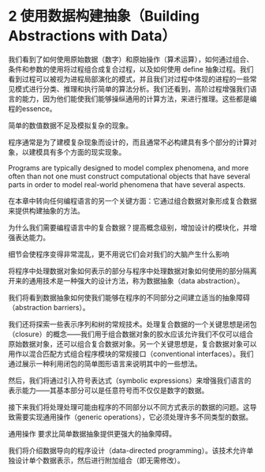 # 2 使用数据构建抽象（Building Abstractions with Data）

我们看到了如何使用原始数据（数字）和原始操作（算术运算），如何通过组合、条件和参数的使用将过程组合成复合过程，以及如何使用 define 抽象过程。我们看到过程可以被视为进程局部演化的模式，并且我们对过程中体现的进程的一些常见模式进行分类、推理和执行简单的算法分析。我们还看到，高阶过程增强我们语言的能力，因为他们能使我们能够操纵通用的计算方法，来进行推理。这些都是编程的essence。

简单的数值数据不足及模拟复杂的现象。

程序通常是为了建模复杂现象而设计的，而且通常不必构建具有多个部分的计算对象，以建模具有多个方面的现实现象。

Programs are typically designed to model complex phenomena, and more often than not one must construct computational objects that have several parts in order to model real-world phenomena that have several aspects.

在本章中转向任何编程语言的另一个关键方面：它通过组合数据对象形成复合数据来提供构建抽象的方法。

为什么我们需要编程语言中的复合数据？提高概念级别，增加设计的模块化，并增强表达能力。

细节会使程序变得非常混乱，更不用说它们会对我们的大脑产生什么影响

将程序中处理数据对象如何表示的部分与程序中处理数据对象如何使用的部分隔离开来的通用技术是一种强大的设计方法，称为数据抽象（data abstraction）。

我们将看到数据抽象如何使我们能够在程序的不同部分之间建立适当的抽象障碍（abstraction barriers）。

我们还将探索一些表示序列和树的常规技术。处理复合数据的一个关键思想是闭包（closure）的概念——我们用于组合数据对象的胶水应该允许我们不仅可以组合原始数据对象，还可以组合复合数据对象。另一个关键思想是，复合数据对象可以用作以混合匹配方式组合程序模块的常规接口（conventional interfaces）。我们通过展示一种利用闭包的简单图形语言来说明其中的一些想法。

然后，我们将通过引入符号表达式（symbolic expressions）来增强我们语言的表示能力——其基本部分可以是任意符号而不仅仅是数字的数据。

接下来我们将处理处理可能由程序的不同部分以不同方式表示的数据的问题。这导致需要实现通用操作（generic operations），它必须处理许多不同类型的数据。

通用操作 要求比简单数据抽象提供更强大的抽象障碍。

我们将介绍数据导向的程序设计（data-directed programming）。该技术允许单独设计单个数据表示，然后进行附加组合（即无需修改）。
